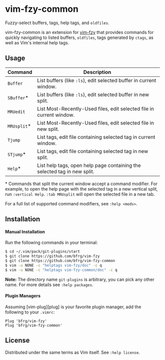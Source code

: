 # vim-fzy-common

Fuzzy-select buffers, tags, help tags, and `oldfiles`.

vim-fzy-common is an extension for [vim-fzy][vim-fzy] that provides commands for
quickly navigating to listed buffers, `oldfiles`, tags generated by `ctags`, as
well as Vim's internal help tags.


## Usage

| Command     | Description                                                               |
|-------------|---------------------------------------------------------------------------|
| `Buffer`    | List buffers (like `:ls`), edit selected buffer in current window.        |
| `SBuffer`\* | List buffers (like `:ls`), edit selected buffer in new split.             |
| `MRUedit`   | List Most-Recently-Used files, edit selected file in current window.      |
| `MRUsplit`\*| List Most-Recently-Used files, edit selected file in new split.           |
| `Tjump`     | List tags, edit file containing selected tag in current window.           |
| `STjump`\*  | List tags, edit file containing selected tag in new split.                |
| `Help`\*    | List help tags, open help page containing the selected tag in new split.  |

\* Commands that split the current window accept a command modifier. For
example, to open the help page with the selected tag in a new vertical split,
run `:vertical Help`. `:tab MRUsplit` will open the selected file in a new tab.

For a full list of supported command modifiers, see `:help <mods>`.


## Installation

#### Manual Installation

Run the following commands in your terminal:
```bash
$ cd ~/.vim/pack/git-plugins/start
$ git clone https://github.com/bfrg/vim-fzy
$ git clone https://github.com/bfrg/vim-fzy-common
$ vim -u NONE -c "helptags vim-fzy/doc" -c q
$ vim -u NONE -c "helptags vim-fzy-common/doc" -c q
```
**Note:** The directory name `git-plugins` is arbitrary, you can pick any other
name. For more details see `:help packages`.

#### Plugin Managers

Assuming [vim-plug][plug] is your favorite plugin manager, add the following to
your `.vimrc`:
```vim
Plug 'bfrg/vim-fzy'
Plug 'bfrg/vim-fzy-common'
```


## License

Distributed under the same terms as Vim itself. See `:help license`.

[vim-fzy]: https://github.com/bfrg/vim-fzy
